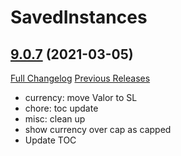 # SavedInstances

## [9.0.7](https://github.com/SavedInstances/SavedInstances/tree/9.0.7) (2021-03-05)
[Full Changelog](https://github.com/SavedInstances/SavedInstances/compare/9.0.6...9.0.7) [Previous Releases](https://github.com/SavedInstances/SavedInstances/releases)

- currency: move Valor to SL  
- chore: toc update  
- misc: clean up  
- show currency over cap as capped  
- Update TOC  